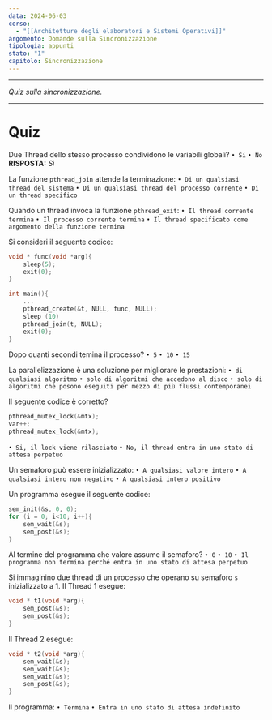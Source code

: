 ```yaml
---
data: 2024-06-03
corso:
  - "[[Architetture degli elaboratori e Sistemi Operativi]]"
argomento: Domande sulla Sincronizzazione
tipologia: appunti
stato: "1"
capitolo: Sincronizzazione
---
```

- - -
*Quiz sulla sincronizzazione.*
- - -
# Quiz
Due Thread dello stesso processo condividono le variabili globali?
`• Si` `• No`
**RISPOSTA:** *Sì*

La funzione `pthread_join` attende la terminazione:
`• Di un qualsiasi thread del sistema`
`• Di un qualsiasi thread del processo corrente`
`• Di un thread specifico`

Quando un thread invoca la funzione `pthread_exit`:
`• Il thread corrente termina`
`• Il processo corrente termina`
`• Il thread specificato come argomento della funzione termina`

Si consideri il seguente codice:
```c
void * func(void *arg){
    sleep(5);
    exit(0);
}

int main(){
    ...
    pthread_create(&t, NULL, func, NULL);
    sleep (10)
    pthread_join(t, NULL);
    exit(0);
}
```
Dopo quanti secondi temina il processo?
`• 5` `• 10` `• 15` 

La parallelizzazione è una soluzione per migliorare le prestazioni:
`• di qualsiasi algoritmo`
`• solo di algoritmi che accedono al disco`
`• solo di algoritmi che posono eseguiti per mezzo di più flussi contemporanei`

Il seguente codice è corretto?
```c
pthread_mutex_lock(&mtx);
var++;
pthread_mutex_lock(&mtx);
```
`• Si, il lock viene rilasciato`
`• No, il thread entra in uno stato di attesa perpetuo`

Un semaforo può essere inizializzato:
`• A qualsiasi valore intero`
`• A qualsiasi intero non negativo`
`• A qualsiasi intero positivo`

Un programma esegue il seguente codice:
```c
sem_init(&s, 0, 0);
for (i = 0; i<10; i++){
    sem_wait(&s);
    sem_post(&s);
}
```
Al termine del programma che valore assume il semaforo?
`• 0`
`• 10`
`• Il programma non termina perché entra in uno stato di attesa perpetuo`

Si immaginino due thread di un processo che operano su semaforo `s` inizializzato a $1$.
Il Thread 1 esegue:
```c
void * t1(void *arg){
    sem_post(&s);
    sem_post(&s);
}
```
Il Thread 2 esegue:
```c
void * t2(void *arg){
    sem_wait(&s);
    sem_wait(&s);
    sem_wait(&s);
    sem_post(&s);
}
```
Il programma:
`• Termina`
`• Entra in uno stato di attesa indefinito`
